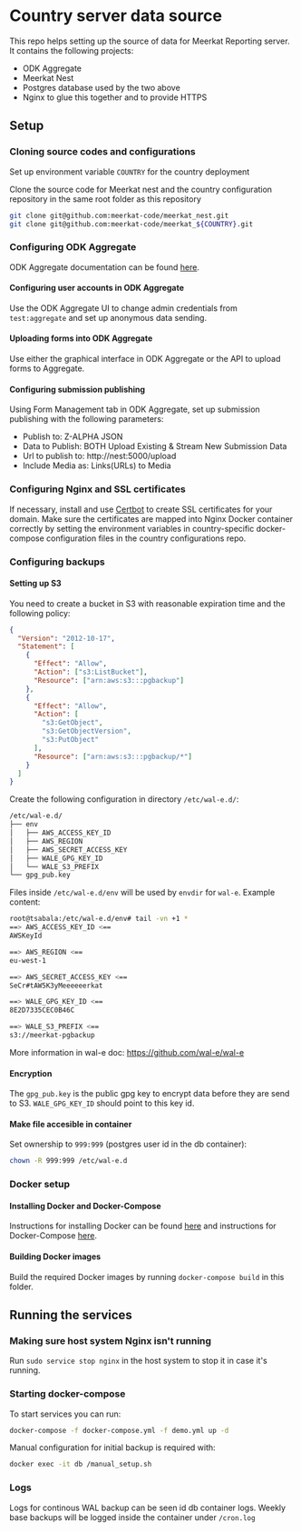 # Country server data source

This repo helps setting up the source of data for Meerkat Reporting server.
It contains the following projects:
* ODK Aggregate
* Meerkat Nest
* Postgres database used by the two above
* Nginx to glue this together and to provide HTTPS

## Setup

### Cloning source codes and configurations
Set up environment variable `COUNTRY` for the country deployment

Clone the source code for Meerkat nest and the country configuration repository in the same root folder as this repository
```bash
git clone git@github.com:meerkat-code/meerkat_nest.git
git clone git@github.com:meerkat-code/meerkat_${COUNTRY}.git
```

### Configuring ODK Aggregate
ODK Aggregate documentation can be found [here](http://docs.opendatakit.org/aggregate-guide/).

#### Configuring user accounts in ODK Aggregate
Use the ODK Aggregate UI to change admin credentials from `test:aggregate` and set up anonymous data sending.

#### Uploading forms into ODK Aggregate
Use either the graphical interface in ODK Aggregate or the API to upload forms to Aggregate.

#### Configuring submission publishing
Using Form Management tab in ODK Aggregate, set up submission publishing with the following parameters:
* Publish to: Z-ALPHA JSON
* Data to Publish: BOTH Upload Existing & Stream New Submission Data
* Url to publish to: http://nest:5000/upload
* Include Media as: Links(URLs) to Media

### Configuring Nginx and SSL certificates
If necessary, install and use [Certbot](https://certbot.eff.org/) to create SSL certificates for your domain. Make sure the certificates are mapped into Nginx Docker container correctly by setting the environment variables in country-specific docker-compose configuration files in the country configurations repo.

### Configuring backups

#### Setting up S3
You need to create a bucket in S3 with reasonable expiration time and the following policy:
```json
{
  "Version": "2012-10-17",
  "Statement": [
    {
      "Effect": "Allow",
      "Action": ["s3:ListBucket"],
      "Resource": ["arn:aws:s3:::pgbackup"]
    },
    {
      "Effect": "Allow",
      "Action": [
        "s3:GetObject",
        "s3:GetObjectVersion",
        "s3:PutObject"
      ],
      "Resource": ["arn:aws:s3:::pgbackup/*"]
    }
  ]
}
```

Create the following configuration in directory `/etc/wal-e.d/`:
```bash
/etc/wal-e.d/
├── env
│   ├── AWS_ACCESS_KEY_ID
│   ├── AWS_REGION
│   ├── AWS_SECRET_ACCESS_KEY
│   ├── WALE_GPG_KEY_ID
│   └── WALE_S3_PREFIX
└── gpg_pub.key

```
Files inside `/etc/wal-e.d/env` will be used by `envdir` for `wal-e`. Example content:
```bash
root@tsabala:/etc/wal-e.d/env# tail -vn +1 *
==> AWS_ACCESS_KEY_ID <==
AWSKeyId

==> AWS_REGION <==
eu-west-1

==> AWS_SECRET_ACCESS_KEY <==
SeCr#tAW5K3yMeeeeeerkat

==> WALE_GPG_KEY_ID <==
8E2D7335CEC0B46C

==> WALE_S3_PREFIX <==
s3://meerkat-pgbackup
```
More information in wal-e doc: https://github.com/wal-e/wal-e

#### Encryption
The `gpg_pub.key` is the public gpg key to encrypt data before they are send to S3.
`WALE_GPG_KEY_ID` should point to this key id.

#### Make file accesible in container
Set ownership to `999:999` (postgres user id in the db container):
```bash
chown -R 999:999 /etc/wal-e.d
```

### Docker setup

#### Installing Docker and Docker-Compose
Instructions for installing Docker can be found [here](https://docs.docker.com/engine/installation/) and instructions for Docker-Compose [here](https://docs.docker.com/compose/install/).

#### Building Docker images
Build the required Docker images by running
`docker-compose build` in this folder.

## Running the services

### Making sure host system Nginx isn't running
Run `sudo service stop nginx` in the host system to stop it in case it's running.

### Starting docker-compose
To start services you can run:
```bash
docker-compose -f docker-compose.yml -f demo.yml up -d
```
Manual configuration for initial backup is required with:
```bash
docker exec -it db /manual_setup.sh
```

### Logs
Logs for continous WAL backup can be seen id db container logs.
Weekly base backups will be logged inside the container under `/cron.log`


